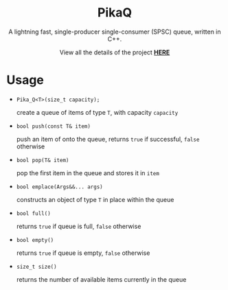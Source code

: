 <div align="center">

# PikaQ
  
A lightning fast, single-producer single-consumer (SPSC) queue, written in C++.

View all the details of the project 
[**HERE**](https://wryzxec.github.io/lockfree_spsc.html)

</div>

# Usage
- `Pika_Q<T>(size_t capacity);`

  create a queue of items of type `T`, with capacity `capacity`

- `bool push(const T& item)`

  push an item of onto the queue, returns `true` if successful, `false` otherwise

- `bool pop(T& item)`

  pop the first item in the queue and stores it in `item`

- `bool emplace(Args&&... args)`

  constructs an object of type `T` in place within the queue

- `bool full()`

  returns `true` if queue is full, `false` otherwise

- `bool empty()`

  returns `true` if queue is empty, `false` otherwise

- `size_t size()`

  returns the number of available items currently in the queue
